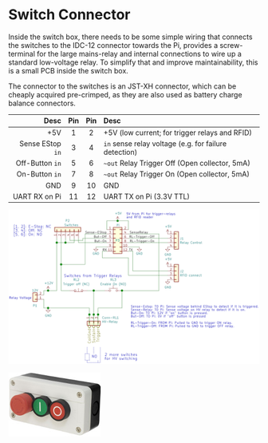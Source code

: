 Switch Connector
================

Inside the switch box, there needs to be some simple wiring that connects
the switches to the IDC-12 connector towards the Pi, provides a screw-terminal
for the large mains-relay and internal connections to wire up a standard
low-voltage relay. To simplify that and improve maintainability, this is a
small PCB inside the switch box.

The connector to the switches is an JST-XH connector, which can be cheaply
acquired pre-crimped, as they are also used as battery charge balance
connectors.

| Desc               | Pin | Pin | Desc
|-------------------:|:---:|:---:|:-----------------------------
|               +5V  |   1 |   2 | +5V (low current; for trigger relays and RFID)
|   Sense EStop `in` |   3 |   4 | `in` sense relay voltage (e.g. for failure detection)
|    Off-Button `in` |   5 |   6 | `~out` Relay Trigger Off (Open collector, 5mA)
|     On-Button `in` |   7 |   8 | `~out` Relay Trigger On (Open collector, 5mA)
|               GND  |   9 |  10 | GND
|     UART RX on Pi  |  11 |  12 | UART TX on Pi (3.3V TTL)

![](../../img/switch-connector-schem.png)

![](../../img/switch-box.jpg)
